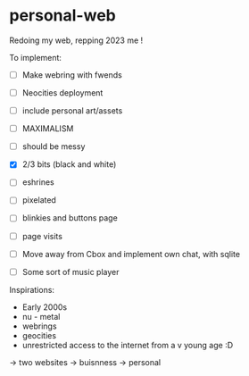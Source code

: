 # personal-web
Redoing my web, repping 2023 me ! 



To implement:
- [ ] Make webring with fwends
- [ ] Neocities deployment
- [ ] include personal art/assets 
- [ ] MAXIMALISM
- [ ] should be messy
- [X] 2/3 bits (black and white)
- [ ] eshrines
- [ ] pixelated
- [ ] blinkies and buttons page
- [ ] page visits
- [ ] Move away from Cbox and implement own chat, with sqlite
- [ ] Some sort of music player 


Inspirations:
- Early 2000s
- nu - metal 
- webrings
- geocities
- unrestricted access to the internet from a v young age :D


-> two websites 
-> buisnness 
-> personal 

